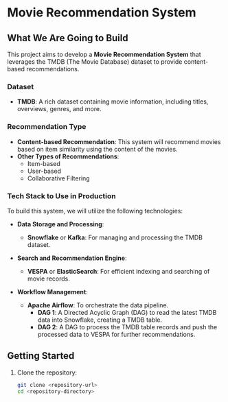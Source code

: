 # Movie Recommendation System

## What We Are Going to Build
This project aims to develop a **Movie Recommendation System** that leverages the TMDB (The Movie Database) dataset to provide content-based recommendations. 

### Dataset
- **TMDB**: A rich dataset containing movie information, including titles, overviews, genres, and more.

### Recommendation Type
- **Content-based Recommendation**: This system will recommend movies based on item similarity using the content of the movies.
- **Other Types of Recommendations**:
  - Item-based
  - User-based
  - Collaborative Filtering

### Tech Stack to Use in Production
To build this system, we will utilize the following technologies:

- **Data Storage and Processing**:
  - **Snowflake** or **Kafka**: For managing and processing the TMDB dataset.

- **Search and Recommendation Engine**:
  - **VESPA** or **ElasticSearch**: For efficient indexing and searching of movie records.

- **Workflow Management**:
  - **Apache Airflow**: To orchestrate the data pipeline.
    - **DAG 1**: A Directed Acyclic Graph (DAG) to read the latest TMDB data into Snowflake, creating a TMDB table.
    - **DAG 2**: A DAG to process the TMDB table records and push the processed data to VESPA for further recommendations.

## Getting Started
1. Clone the repository:
   ```bash
   git clone <repository-url>
   cd <repository-directory>
